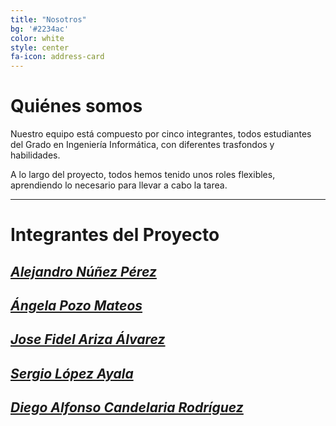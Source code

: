 ```yaml
---
title: "Nosotros"
bg: '#2234ac'
color: white
style: center
fa-icon: address-card
---
```


# Quiénes somos

Nuestro equipo está compuesto por cinco integrantes, todos estudiantes del Grado en Ingeniería Informática, con diferentes trasfondos y habilidades.

A lo largo del proyecto, todos hemos tenido unos roles flexibles, aprendiendo lo necesario para llevar a cabo la tarea.

---

# Integrantes del Proyecto

## [_Alejandro Núñez Pérez_][github_anp]

## [_Ángela Pozo Mateos_][github_apm]

## [_Jose Fidel Ariza Álvarez_][github_jfa]

## [_Sergio López Ayala_][github_sla]

## [_Diego Alfonso Candelaria Rodríguez_][github_dcr]

[github_anp]: https://github.com/Alxe "Perfil de Github"
[github_apm]: https://github.com/ankgiel "Perfil de Github"
[github_jfa]: https://github.com/sefi97 "Perfil de Github"
[github_sla]: https://github.com/Parnstermia "Perfil de Github"
[github_dcr]: https://github.com/dcandelaria "Perfil de Github"